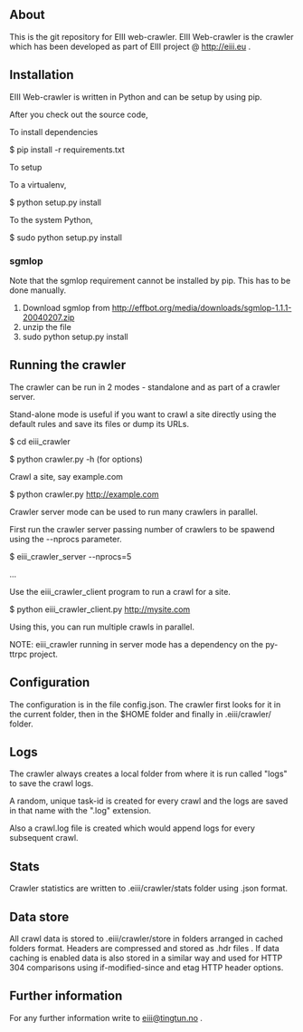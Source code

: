 ## About
This is the git repository for EIII web-crawler. EIII Web-crawler is the crawler
which has been developed as part of EIII project @ http://eiii.eu .

## Installation

EIII Web-crawler is written in Python and can be setup by using pip.

After you check out the source code,

To install dependencies

$ pip install -r requirements.txt

To setup

To a virtualenv,

$  python setup.py install

To the system Python,

$ sudo python setup.py install

### sgmlop

Note that the sgmlop requirement cannot be installed by pip. This has to be done
manually.

1. Download sgmlop from  http://effbot.org/media/downloads/sgmlop-1.1.1-20040207.zip
2. unzip the file
3. sudo python setup.py install



## Running the crawler

The crawler can be run in 2 modes - standalone and as part of a crawler server.

Stand-alone mode is useful if you want to crawl a site directly using the default rules
and save its files or dump its URLs.

$ cd eiii_crawler

$ python crawler.py -h (for options)

Crawl a site, say example.com

$ python crawler.py http://example.com

Crawler server mode can be used to run many crawlers in parallel.

First run the crawler server passing number of crawlers to be spawend using the --nprocs
parameter.

$ eiii_crawler_server --nprocs=5

...

Use the eiii_crawler_client program to run a crawl for a site.

$ python eiii_crawler_client.py http://mysite.com

Using this, you can run multiple crawls in parallel.

NOTE: eiii_crawler running in server mode has a dependency on the py-ttrpc project.

## Configuration

The configuration is in the file config.json. The crawler first looks for it in the
current folder, then in the $HOME folder and finally in .eiii/crawler/ folder.

## Logs

The crawler always creates a local folder from where it is run called "logs" to save the crawl logs.

A random, unique task-id is created for every crawl and the logs are saved in that name with the ".log" extension.

Also a crawl.log file is created which would append logs for every subsequent crawl.

## Stats

Crawler statistics are written to .eiii/crawler/stats folder using <task-id>.json format.


## Data store

All crawl data is stored to .eiii/crawler/store in folders arranged in cached folders
format. Headers are compressed and stored as .hdr files . If data caching is enabled
data is also stored in a similar way and used for HTTP 304 comparisons using
if-modified-since and etag HTTP header options.

## Further information

For any further information write to eiii@tingtun.no .
